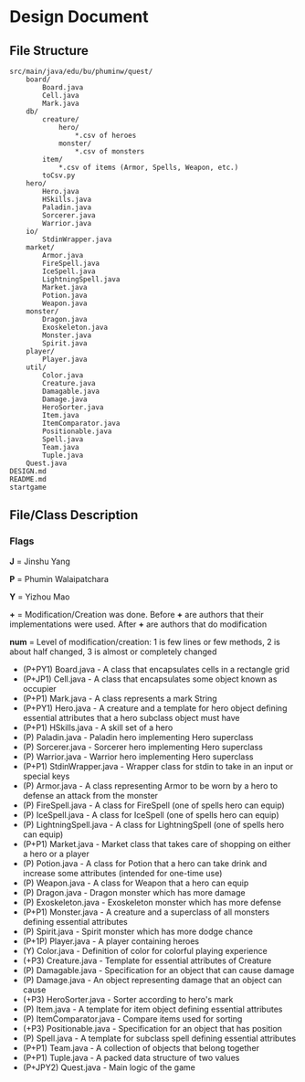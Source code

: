 # Design Document

## File Structure

```
src/main/java/edu/bu/phuminw/quest/
    board/
        Board.java
        Cell.java
        Mark.java
    db/
        creature/
            hero/
                *.csv of heroes
            monster/
                *.csv of monsters
        item/
            *.csv of items (Armor, Spells, Weapon, etc.)
        toCsv.py
    hero/
        Hero.java
        HSkills.java
        Paladin.java
        Sorcerer.java
        Warrior.java
    io/
        StdinWrapper.java
    market/
        Armor.java
        FireSpell.java
        IceSpell.java
        LightningSpell.java
        Market.java
        Potion.java
        Weapon.java
    monster/
        Dragon.java
        Exoskeleton.java
        Monster.java
        Spirit.java
    player/
        Player.java
    util/
        Color.java
        Creature.java
        Damagable.java
        Damage.java
        HeroSorter.java
        Item.java
        ItemComparator.java
        Positionable.java
        Spell.java
        Team.java
        Tuple.java
    Quest.java
DESIGN.md
README.md
startgame
```

## File/Class Description

### Flags

**J** = Jinshu Yang

**P** = Phumin Walaipatchara 

**Y** = Yizhou Mao

**+** = Modification/Creation was done. Before **+** are authors that their implementations were used. After **+** are authors that do modification

**num** = Level of modification/creation: 1 is few lines or few methods, 2 is about half changed, 3 is almost or completely changed

- (P+PY1) Board.java - A class that encapsulates cells in a rectangle grid
- (P+JP1) Cell.java - A class that encapsulates some object known as occupier
- (P+P1) Mark.java - A class represents a mark String
- (P+PY1) Hero.java - A creature and a template for hero object defining essential attributes that a hero subclass object must have
- (P+P1) HSkills.java - A skill set of a hero
- (P) Paladin.java - Paladin hero implementing Hero superclass
- (P) Sorcerer.java - Sorcerer hero implementing Hero superclass
- (P) Warrior.java - Warrior hero implementing Hero superclass
- (P+P1) StdinWrapper.java - Wrapper class for stdin to take in an input or special keys
- (P) Armor.java - A class representing Armor to be worn by a hero to defense an attack from the monster
- (P) FireSpell.java - A class for FireSpell (one of spells hero can equip)
- (P) IceSpell.java - A class for IceSpell (one of spells hero can equip)
- (P) LightningSpell.java - A class for LightningSpell (one of spells hero can equip)
- (P+P1) Market.java - Market class that takes care of shopping on either a hero or a player
- (P) Potion.java - A class for Potion that a hero can take drink and increase some attributes (intended for one-time use)
- (P) Weapon.java - A class for Weapon that a hero can equip
- (P) Dragon.java - Dragon monster which has more damage
- (P) Exoskeleton.java - Exoskeleton monster which has more defense
- (P+P1) Monster.java - A creature and a superclass of all monsters defining essential attributes
- (P) Spirit.java - Spirit monster which has more dodge chance
- (P+1P) Player.java - A player containing heroes
- (Y) Color.java - Definition of color for colorful playing experience
- (+P3) Creature.java - Template for essential attributes of Creature
- (P) Damagable.java - Specification for an object that can cause damage
- (P) Damage.java - An object representing damage that an object can cause
- (+P3) HeroSorter.java - Sorter according to hero's mark
- (P) Item.java - A template for item object defining essential attributes
- (P) ItemComparator.java - Compare items used for sorting
- (+P3) Positionable.java - Specification for an object that has position
- (P) Spell.java - A template for subclass spell defining essential attributes
- (P+P1) Team.java - A collection of objects that belong together
- (P+P1) Tuple.java - A packed data structure of two values
- (P+JPY2) Quest.java - Main logic of the game

